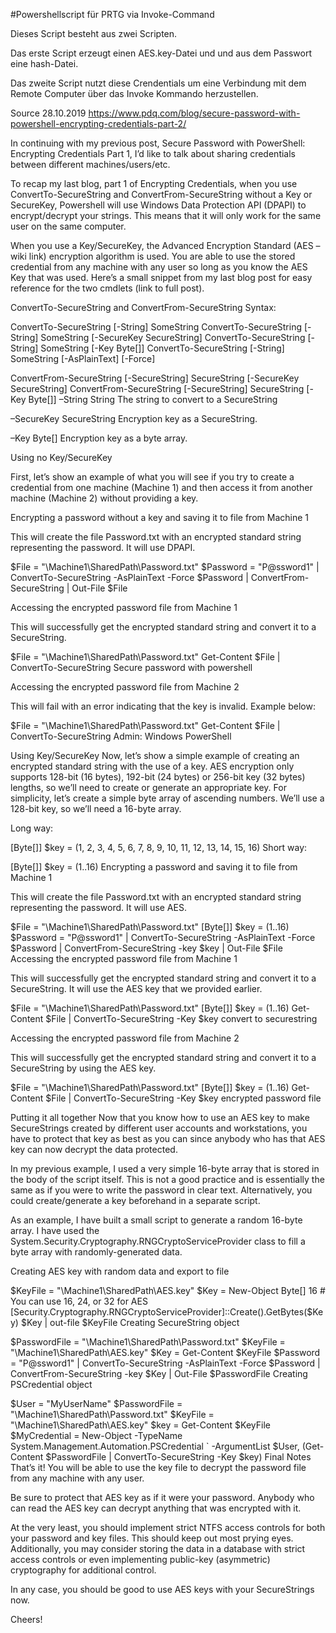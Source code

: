 #Powershellscript für PRTG via Invoke-Command

Dieses Script besteht aus zwei Scripten.

Das erste Script erzeugt einen AES.key-Datei und und aus dem Passwort eine hash-Datei.

Das zweite Script nutzt diese Crendentials um eine Verbindung mit dem Remote Computer über das Invoke Kommando herzustellen.







Source 28.10.2019
https://www.pdq.com/blog/secure-password-with-powershell-encrypting-credentials-part-2/

In continuing with my previous post, Secure Password with PowerShell: Encrypting Credentials Part 1, I’d like to talk about sharing credentials between different machines/users/etc.

To recap my last blog, part 1 of Encrypting Credentials, when you use ConvertTo-SecureString and ConvertFrom-SecureString without a Key or SecureKey, Powershell will use Windows Data Protection API (DPAPI) to encrypt/decrypt your strings. This means that it will only work for the same user on the same computer.

When you use a Key/SecureKey, the Advanced Encryption Standard (AES – wiki link) encryption algorithm is used. You are able to use the stored credential from any machine with any user so long as you know the AES Key that was used.
Here’s a small snippet from my last blog post for easy reference for the two cmdlets (link to full post).

ConvertTo-SecureString and ConvertFrom-SecureString
Syntax:

ConvertTo-SecureString [-String] SomeString
 ConvertTo-SecureString [-String] SomeString [-SecureKey SecureString]
 ConvertTo-SecureString [-String] SomeString [-Key Byte[]]
 ConvertTo-SecureString [-String] SomeString [-AsPlainText] [-Force]

ConvertFrom-SecureString [-SecureString] SecureString [-SecureKey SecureString]
 ConvertFrom-SecureString [-SecureString] SecureString [-Key Byte[]]
–String String
The string to convert to a SecureString

–SecureKey SecureString
Encryption key as a SecureString.

–Key Byte[]
Encryption key as a byte array.

Using no Key/SecureKey

First, let’s show an example of what you will see if you try to create a credential from one machine (Machine 1) and then access it from another machine (Machine 2) without providing a key.

Encrypting a password without a key and saving it to file from Machine 1

This will create the file Password.txt with an encrypted standard string representing the password. It will use DPAPI.

$File = "\\Machine1\SharedPath\Password.txt"
$Password = "P@ssword1" | ConvertTo-SecureString -AsPlainText -Force
$Password | ConvertFrom-SecureString | Out-File $File

Accessing the encrypted password file from Machine 1

This will successfully get the encrypted standard string and convert it to a SecureString.

$File = "\\Machine1\SharedPath\Password.txt"
Get-Content $File | ConvertTo-SecureString
Secure password with powershell

 

Accessing the encrypted password file from Machine 2

This will fail with an error indicating that the key is invalid. Example below:

$File = "\\Machine1\SharedPath\Password.txt"
Get-Content $File | ConvertTo-SecureString
Admin: Windows PowerShell

 

Using Key/SecureKey
Now, let’s show a simple example of creating an encrypted standard string with the use of a key. AES encryption only supports 128-bit (16 bytes), 192-bit (24 bytes) or 256-bit key (32 bytes) lengths, so we’ll need to create or generate an appropriate key. For simplicity, let’s create a simple byte array of ascending numbers. We’ll use a 128-bit key, so we’ll need a 16-byte array.

Long way:

[Byte[]] $key = (1, 2, 3, 4, 5, 6, 7, 8, 9, 10, 11, 12, 13, 14, 15, 16)
Short way:

[Byte[]] $key = (1..16)
Encrypting a password and saving it to file from Machine 1

This will create the file Password.txt with an encrypted standard string representing the password. It will use AES.

$File = "\\Machine1\SharedPath\Password.txt"
[Byte[]] $key = (1..16)
$Password = "P@ssword1" | ConvertTo-SecureString -AsPlainText -Force
$Password | ConvertFrom-SecureString -key $key | Out-File $File
Accessing the encrypted password file from Machine 1

This will successfully get the encrypted standard string and convert it to a SecureString. It will use the AES key that we provided earlier.

$File = "\\Machine1\SharedPath\Password.txt"
[Byte[]] $key = (1..16)
Get-Content $File | ConvertTo-SecureString -Key $key
convert to securestring

 

Accessing the encrypted password file from Machine 2

This will successfully get the encrypted standard string and convert it to a SecureString by using the AES key.

$File = "\\Machine1\SharedPath\Password.txt"
[Byte[]] $key = (1..16)
Get-Content $File | ConvertTo-SecureString -Key $key
encrypted password file

Putting it all together
Now that you know how to use an AES key to make SecureStrings created by different user accounts and workstations, you have to protect that key as best as you can since anybody who has that AES key can now decrypt the data protected.

In my previous example, I used a very simple 16-byte array that is stored in the body of the script itself. This is not a good practice and is essentially the same as if you were to write the password in clear text. Alternatively, you could create/generate a key beforehand in a separate script.

As an example, I have built a small script to generate a random 16-byte array. I have used the System.Security.Cryptography.RNGCryptoServiceProvider class to fill a byte array with randomly-generated data.

 

Creating AES key with random data and export to file

$KeyFile = "\\Machine1\SharedPath\AES.key"
$Key = New-Object Byte[] 16   # You can use 16, 24, or 32 for AES
[Security.Cryptography.RNGCryptoServiceProvider]::Create().GetBytes($Key)
$Key | out-file $KeyFile
Creating SecureString object

$PasswordFile = "\\Machine1\SharedPath\Password.txt"
$KeyFile = "\\Machine1\SharedPath\AES.key"
$Key = Get-Content $KeyFile
$Password = "P@ssword1" | ConvertTo-SecureString -AsPlainText -Force
$Password | ConvertFrom-SecureString -key $Key | Out-File $PasswordFile
Creating PSCredential object

$User = "MyUserName"
$PasswordFile = "\\Machine1\SharedPath\Password.txt"
$KeyFile = "\\Machine1\SharedPath\AES.key"
$key = Get-Content $KeyFile
$MyCredential = New-Object -TypeName System.Management.Automation.PSCredential `
 -ArgumentList $User, (Get-Content $PasswordFile | ConvertTo-SecureString -Key $key)
Final Notes
That’s it! You will be able to use the key file to decrypt the password file from any machine with any user.

Be sure to protect that AES key as if it were your password. Anybody who can read the AES key can decrypt anything that was encrypted with it.

At the very least, you should implement strict NTFS access controls for both your password and key files. This should keep out most prying eyes. Additionally, you may consider storing the data in a database with strict access controls or even implementing public-key (asymmetric) cryptography for additional control.

In any case, you should be good to use AES keys with your SecureStrings now.

Cheers!